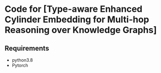 # Code for [Type-aware Enhanced Cylinder Embedding for Multi-hop Reasoning over Knowledge Graphs]

## Requirements
* python3.8
* Pytorch

